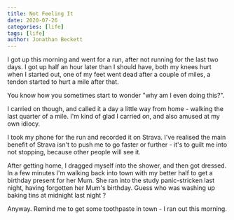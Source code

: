 ```yaml
---
title: Not Feeling It
date: 2020-07-26
categories: [life]
tags: [life]
author: Jonathan Beckett
---
```


I got up this morning and went for a run, after not running for the last two days. I got up half an hour later than I should have, both my knees hurt when I started out, one of my feet went dead after a couple of miles, a tendon started to hurt a mile after that.

You know how you sometimes start to wonder "why am I even doing this?".

I carried on though, and called it a day a little way from home - walking the last quarter of a mile. I'm kind of glad I carried on, and also amused at my own idiocy.

I took my phone for the run and recorded it on Strava. I've realised the main benefit of Strava isn't to push me to go faster or further - it's to guilt me into not stopping, because other people will see it. 

After getting home, I dragged myself into the shower, and then got dressed. In a few minutes I'm walking back into town with my better half to get a birthday present for her Mum. She ran into the study panic-stricken last night, having forgotten her Mum's birthday. Guess who was washing up baking tins at midnight last night ?

Anyway. Remind me to get some toothpaste in town - I ran out this morning.